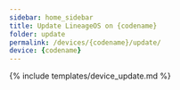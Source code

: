 ```yaml
---
sidebar: home_sidebar
title: Update LineageOS on {codename}
folder: update
permalink: /devices/{codename}/update/
device: {codename}
---
```

{% include templates/device_update.md %}
